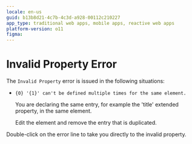 ```yaml
---
locale: en-us
guid: b13b8d21-4c7b-4c3d-a928-00112c210227
app_type: traditional web apps, mobile apps, reactive web apps
platform-version: o11
figma:
---
```


# Invalid Property Error

The `Invalid Property` error is issued in the following situations:

* `{0} '{1}' can't be defined multiple times for the same element.`
  
    You are declaring the same entry, for example the 'title' extended property, in the same element.

    Edit the element and remove the entry that is duplicated.

Double-click on the error line to take you directly to the invalid property.

